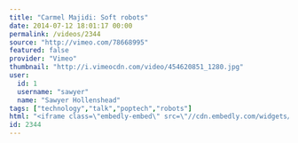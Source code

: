 ```yaml
---
title: "Carmel Majidi: Soft robots"
date: 2014-07-12 18:01:17 00:00
permalink: /videos/2344
source: "http://vimeo.com/78668995"
featured: false
provider: "Vimeo"
thumbnail: "http://i.vimeocdn.com/video/454620851_1280.jpg"
user:
  id: 1
  username: "sawyer"
  name: "Sawyer Hollenshead"
tags: ["technology","talk","poptech","robots"]
html: "<iframe class=\"embedly-embed\" src=\"//cdn.embedly.com/widgets/media.html?src=http%3A%2F%2Fplayer.vimeo.com%2Fvideo%2F78668995&wmode=transparent&src_secure=1&url=http%3A%2F%2Fvimeo.com%2F78668995&image=http%3A%2F%2Fi.vimeocdn.com%2Fvideo%2F454620851_1280.jpg&key=daaebf4d9cdd46779200162d0ca86e20&type=text%2Fhtml&schema=vimeo\" width=\"1280\" height=\"720\" scrolling=\"no\" frameborder=\"0\" allowfullscreen></iframe>"
id: 2344
---
```



